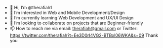 - 👋 Hi, I’m @therafiah1
- 👀 I’m interested in Web and Mobile Development/Design
- 🌱 I’m currently learning Web Development and UX/UI Design
- 💞️ I’m looking to collaborate on projects that are Beginner-friendly 
- 📫 How to reach me via email: therafiah@gmail.com or Twitter: https://twitter.com/therafiah?t=Ee3D0rl4VG2-BTBxl06WKA&s=09
Thank you
<!---
therafiah1/therafiah1 is a ✨ special ✨ repository because its `README.md` (this file) appears on your GitHub profile.
You can click the Preview link to take a look at your changes.
--->
